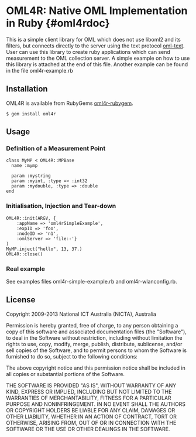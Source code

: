 OML4R: Native OML Implementation in Ruby			{#oml4rdoc}
========================================

This is a simple client library for OML which does not use liboml2 and its
filters, but connects directly to the server using the text protocol [oml-text].
User can use this library to create ruby applications which can send
measurement to the OML collection server. A simple example on how to use
this library is attached at the end of this file. Another example can be
found in the file oml4r-example.rb

Installation
------------

OML4R is available from RubyGems [oml4r-rubygem].

    $ gem install oml4r


Usage
-----

### Definition of a Measurement Point

    class MyMP < OML4R::MPBase
      name :mymp
    
      param :mystring
      param :myint, :type => :int32
      param :mydouble, :type => :double
    end

### Initialisation, Injection and Tear-down

    OML4R::init(ARGV, {
    	:appName => 'oml4rSimpleExample',
    	:expID => 'foo',
    	:nodeID => 'n1',
    	:omlServer => 'file:-'}
    )
    MyMP.inject("hello", 13, 37.)
    OML4R::close()

### Real example

See examples files oml4r-simple-example.rb and oml4r-wlanconfig.rb.


License
-------

Copyright 2009-2013 National ICT Australia (NICTA), Australia

Permission is hereby granted, free of charge, to any person obtaining a copy
of this software and associated documentation files (the "Software"), to deal
in the Software without restriction, including without limitation the rights
to use, copy, modify, merge, publish, distribute, sublicense, and/or sell
copies of the Software, and to permit persons to whom the Software is
furnished to do so, subject to the following conditions:

The above copyright notice and this permission notice shall be included in
all copies or substantial portions of the Software.

THE SOFTWARE IS PROVIDED "AS IS", WITHOUT WARRANTY OF ANY KIND, EXPRESS OR
IMPLIED, INCLUDING BUT NOT LIMITED TO THE WARRANTIES OF MERCHANTABILITY,
FITNESS FOR A PARTICULAR PURPOSE AND NONINFRINGEMENT.  IN NO EVENT SHALL THE
AUTHORS OR COPYRIGHT HOLDERS BE LIABLE FOR ANY CLAIM, DAMAGES OR OTHER
LIABILITY, WHETHER IN AN ACTION OF CONTRACT, TORT OR OTHERWISE, ARISING FROM,
OUT OF OR IN CONNECTION WITH THE SOFTWARE OR THE USE OR OTHER DEALINGS IN
THE SOFTWARE.

[oml-text]: http://oml.mytestbed.net/projects/oml/wiki/Description_of_Text_protocol
[oml4r-rubygem]: https://rubygems.org/gems/oml4r/
